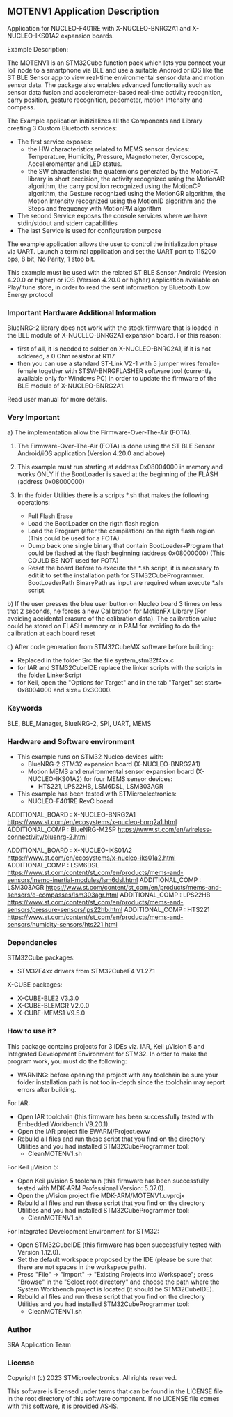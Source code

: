 ## <b>MOTENV1 Application Description</b>

Application for NUCLEO-F401RE with X-NUCLEO-BNRG2A1 and X-NUCLEO-IKS01A2 expansion boards.

Example Description:

The MOTENV1 is an STM32Cube function pack which lets you connect your IoT node to a smartphone via BLE and use a suitable Android or iOS like the ST BLE Sensor app to view real-time environmental sensor data and motion sensor data.
The package also enables advanced functionality such as sensor data fusion and accelerometer-based real-time activity recognition, carry position, gesture recognition, pedometer, motion Intensity and compass. 

The Example application initizializes all the Components and Library creating 3 Custom Bluetooth services:

 - The first service exposes:
   - the HW characteristics related to MEMS sensor devices: Temperature, Humidity,
     Pressure, Magnetometer, Gyroscope, Accelleromenter and LED status.
   - the SW characteristic: the quaternions generated by the MotionFX library 
     in short precision, the activity recognized using the MotionAR algorithm, the carry position
     recognized using the MotionCP algorithm, the Gesture recognized using the MotionGR algorithm,
     the Motion Intensity recognized using the MotionID algorithm and the Steps and frequency with MotionPM algorithm
 - The second Service exposes the console services where we have stdin/stdout and stderr capabilities
 - The last Service is used for configuration purpose

The example application allows the user to control the initialization phase via UART.
Launch a terminal application and set the UART port to 115200 bps, 8 bit, No Parity, 1 stop bit.
 
This example must be used with the related ST BLE Sensor Android (Version 4.20.0 or higher) or iOS (Version 4.20.0 or higher) application available on Play/itune store,
in order to read the sent information by Bluetooth Low Energy protocol

### <b>Important Hardware Additional Information</b>

BlueNRG-2 library does not work with the stock firmware that is loaded in the BLE module of X-NUCLEO-BNRG2A1 expansion board.
For this reason:

- first of all, it is needed to solder on X-NUCLEO-BNRG2A1, if it is not soldered, a 0 Ohm resistor at R117
- then you can use a standard ST-Link V2-1 with 5 jumper wires female-female together with STSW-BNRGFLASHER software tool
  (currently available only for Windows PC) in order to update the firmware of the BLE module of X-NUCLEO-BNRG2A1.
   
Read user manual for more details.

### <b>Very Important</b>

a) The implementation allow the Firmware-Over-The-Air (FOTA).
 
 1) The Firmware-Over-The-Air (FOTA) is done using the ST BLE Sensor Android/iOS application (Version 4.20.0 and above)
 
 2) This example must run starting at address 0x08004000 in memory and works ONLY if the BootLoader 
 is saved at the beginning of the FLASH (address 0x08000000)
 
 3) In the folder Utilities there is a scripts *.sh that makes the following operations:
    - Full Flash Erase
    - Load the BootLoader on the rigth flash region
    - Load the Program (after the compilation) on the rigth flash region (This could be used for a FOTA)
    - Dump back one single binary that contain BootLoader+Program that could be 
      flashed at the flash beginning (address 0x08000000) (This COULD BE NOT used for FOTA)
    - Reset the board
	Before to execute the *.sh script, it is necessary to edit it to set the installation path for STM32CubeProgrammer.
	BootLoaderPath BinaryPath as input are required when execute *.sh script
	
b) If the user presses the blue user button on Nucleo board 3 times on less that 2 seconds, he forces a new
   Calibration for MotionFX Library (For avoiding accidental erasure of the calibration data).
   The calibration value could be stored on FLASH memory or in RAM for avoiding to do the calibration at each board reset
  
c) After code generation from STM32CubeMX software before building:
   - Replaced in the folder Src the file system_stm32f4xx.c
   - for IAR and STM32CubeIDE replace the linker scripts with the scripts in the folder LinkerScript
   - for Keil, open the "Options for Target" and in the tab "Target" set start= 0x8004000 and sixe= 0x3C000. 

### <b>Keywords</b>

BLE, BLE_Manager, BlueNRG-2, SPI, UART, MEMS

### <b>Hardware and Software environment</b>

  - This example runs on STM32 Nucleo devices with:
    - BlueNRG-2 STM32 expansion board (X-NUCLEO-BNRG2A1)
	- Motion MEMS and environmental sensor expansion board (X-NUCLEO-IKS01A2) for four MEMS sensor devices:
	  - HTS221, LPS22HB, LSM6DSL, LSM303AGR
  - This example has been tested with STMicroelectronics:
    - NUCLEO-F401RE RevC board
	
ADDITIONAL_BOARD : X-NUCLEO-BNRG2A1 https://www.st.com/en/ecosystems/x-nucleo-bnrg2a1.html
ADDITIONAL_COMP : BlueNRG-M2SP https://www.st.com/en/wireless-connectivity/bluenrg-2.html

ADDITIONAL_BOARD : X-NUCLEO-IKS01A2 https://www.st.com/en/ecosystems/x-nucleo-iks01a2.html
ADDITIONAL_COMP : LSM6DSL https://www.st.com/content/st_com/en/products/mems-and-sensors/inemo-inertial-modules/lsm6dsl.html
ADDITIONAL_COMP : LSM303AGR https://www.st.com/content/st_com/en/products/mems-and-sensors/e-compasses/lsm303agr.html
ADDITIONAL_COMP : LPS22HB https://www.st.com/content/st_com/en/products/mems-and-sensors/pressure-sensors/lps22hb.html
ADDITIONAL_COMP : HTS221 https://www.st.com/content/st_com/en/products/mems-and-sensors/humidity-sensors/hts221.html



### <b>Dependencies</b>

STM32Cube packages:

  - STM32F4xx drivers from STM32CubeF4 V1.27.1
  
X-CUBE packages:

  - X-CUBE-BLE2 V3.3.0
  - X-CUBE-BLEMGR V2.0.0
  - X-CUBE-MEMS1 V9.5.0

### <b>How to use it?</b>

This package contains projects for 3 IDEs viz. IAR, Keil µVision 5 and Integrated Development Environment for STM32. 
In order to make the  program work, you must do the following:

 - WARNING: before opening the project with any toolchain be sure your folder
   installation path is not too in-depth since the toolchain may report errors
   after building.

For IAR:

 - Open IAR toolchain (this firmware has been successfully tested with Embedded Workbench V9.20.1).
 - Open the IAR project file EWARM/Project.eww
 - Rebuild all files and run these script that you find on the directory Utilities and you had installed STM32CubeProgrammer tool:
   - CleanMOTENV1.sh

For Keil µVision 5:

 - Open Keil µVision 5 toolchain (this firmware has been successfully tested with MDK-ARM Professional Version: 5.37.0).
 - Open the µVision project file MDK-ARM/MOTENV1.uvprojx
 - Rebuild all files and run these script that you find on the directory Utilities and you had installed STM32CubeProgrammer tool:
   - CleanMOTENV1.sh
 
For Integrated Development Environment for STM32:

 - Open STM32CubeIDE (this firmware has been successfully tested with Version 1.12.0).
 - Set the default workspace proposed by the IDE (please be sure that there are not spaces in the workspace path).
 - Press "File" -> "Import" -> "Existing Projects into Workspace"; press "Browse" in the "Select root directory" and choose the path where the System
   Workbench project is located (it should be STM32CubeIDE). 
 - Rebuild all files and run these script that you find on the directory Utilities and you had installed STM32CubeProgrammer tool:
   - CleanMOTENV1.sh

### <b>Author</b>

SRA Application Team

### <b>License</b>

Copyright (c) 2023 STMicroelectronics.
All rights reserved.

This software is licensed under terms that can be found in the LICENSE file
in the root directory of this software component.
If no LICENSE file comes with this software, it is provided AS-IS.